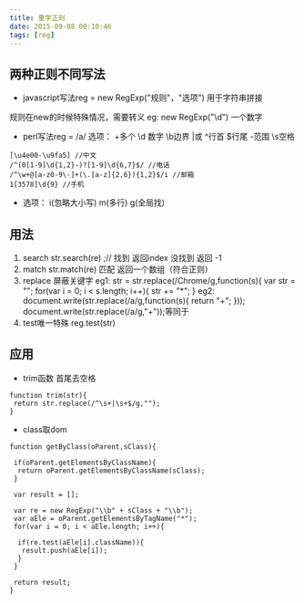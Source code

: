 ```yaml
---
title: 重学正则
date: 2015-09-08 00:10:46
tags: [reg]
---
```


## 两种正则不同写法

* javascript写法reg = new RegExp("规则"，"选项")   用于字符串拼接

规则在new的时候特殊情况，需要转义
eg: new RegExp("\\d") 一个数字

* perl写法reg = /a/
选项：
+多个    \d 数字    \b边界    |或    ^行首    $行尾   -范围    \s空格
```
[\u4e00-\u9fa5] //中文
/^(0[1-9]\d{1,2}-)?[1-9]\d{6,7}$/ //电话
/^\w+@[a-z0-9\-]+(\.[a-z]{2,6}){1,2}$/i //邮箱
1[3578]\d{9} //手机
```
* 选项：
i(忽略大小写)    m(多行)    g(全局找)


## 用法
1. search
str.search(re) ;// 找到 返回index  没找到 返回 -1
2. match
str.match(re)  匹配 返回一个数组（符合正则）
3. replace
屏蔽关键字
eg1:    str = str.replace(/Chrome/g,function(s){
 var str = "";
 for(var i = 0; i < s.length; i++){
  str += "*";
 }
eg2:    document.write(str.replace(/a/g,function(s){
 return "+";
}));
document.write(str.replace(/a/g,"+"));等同于
4. test唯一特殊
reg.test(str)

## 应用
* trim函数 首尾去空格
```
function trim(str){
 return str.replace(/^\s+|\s+$/g,"");
}
```
* class取dom
```
function getByClass(oParent,sClass){

 if(oParent.getElementsByClassName){
  return oParent.getElementsByClassName(sClass);
 }

 var result = [];

 var re = new RegExp("\\b" + sClass + "\\b");
 var aEle = oParent.getElementsByTagName("*");
 for(var i = 0; i < aEle.length; i++){

  if(re.test(aEle[i].className)){
   result.push(aEle[i]);
  }
 }

 return result;
}
```